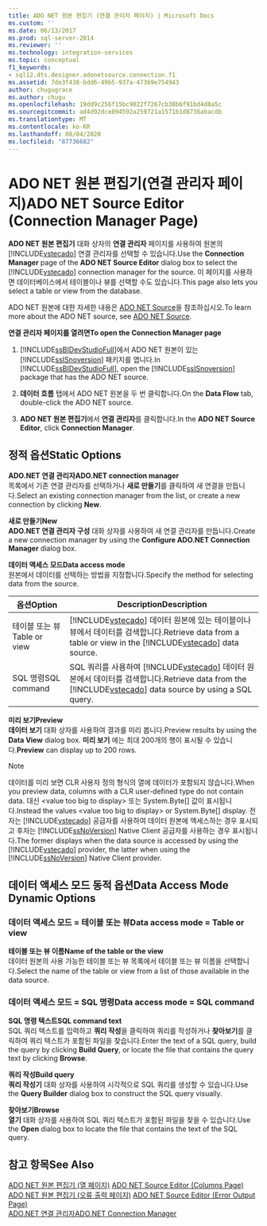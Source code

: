 ```yaml
---
title: ADO NET 원본 편집기 (연결 관리자 페이지) | Microsoft Docs
ms.custom: ''
ms.date: 06/13/2017
ms.prod: sql-server-2014
ms.reviewer: ''
ms.technology: integration-services
ms.topic: conceptual
f1_keywords:
- sql12.dts.designer.adonetsource.connection.f1
ms.assetid: 7de3f438-bdd6-49b5-937a-47369e754943
author: chugugrace
ms.author: chugu
ms.openlocfilehash: 19dd9c256f15bc9022f7267cb38b6f91bd4d8a5c
ms.sourcegitcommit: ad4d92dce894592a259721a1571b1d8736abacdb
ms.translationtype: MT
ms.contentlocale: ko-KR
ms.lasthandoff: 08/04/2020
ms.locfileid: "87736682"
---
```

# <a name="ado-net-source-editor-connection-manager-page"></a><span data-ttu-id="cc697-102">ADO NET 원본 편집기(연결 관리자 페이지)</span><span class="sxs-lookup"><span data-stu-id="cc697-102">ADO NET Source Editor (Connection Manager Page)</span></span>
  <span data-ttu-id="cc697-103">**ADO NET 원본 편집기** 대화 상자의 **연결 관리자** 페이지를 사용하여 원본의 [!INCLUDE[vstecado](../includes/vstecado-md.md)] 연결 관리자를 선택할 수 있습니다.</span><span class="sxs-lookup"><span data-stu-id="cc697-103">Use the **Connection Manager** page of the **ADO NET Source Editor** dialog box to select the [!INCLUDE[vstecado](../includes/vstecado-md.md)] connection manager for the source.</span></span> <span data-ttu-id="cc697-104">이 페이지를 사용하면 데이터베이스에서 테이블이나 뷰를 선택할 수도 있습니다.</span><span class="sxs-lookup"><span data-stu-id="cc697-104">This page also lets you select a table or view from the database.</span></span>  
  
 <span data-ttu-id="cc697-105">ADO NET 원본에 대한 자세한 내용은 [ADO NET Source](data-flow/ado-net-source.md)을 참조하십시오.</span><span class="sxs-lookup"><span data-stu-id="cc697-105">To learn more about the ADO NET source, see [ADO NET Source](data-flow/ado-net-source.md).</span></span>  
  
 <span data-ttu-id="cc697-106">**연결 관리자 페이지를 열려면**</span><span class="sxs-lookup"><span data-stu-id="cc697-106">**To open the Connection Manager page**</span></span>  
  
1.  <span data-ttu-id="cc697-107">[!INCLUDE[ssBIDevStudioFull](../includes/ssbidevstudiofull-md.md)]에서 ADO NET 원본이 있는 [!INCLUDE[ssISnoversion](../includes/ssisnoversion-md.md)] 패키지를 엽니다.</span><span class="sxs-lookup"><span data-stu-id="cc697-107">In [!INCLUDE[ssBIDevStudioFull](../includes/ssbidevstudiofull-md.md)], open the [!INCLUDE[ssISnoversion](../includes/ssisnoversion-md.md)] package that has the ADO NET source.</span></span>  
  
2.  <span data-ttu-id="cc697-108">**데이터 흐름** 탭에서 ADO NET 원본을 두 번 클릭합니다.</span><span class="sxs-lookup"><span data-stu-id="cc697-108">On the **Data Flow** tab, double-click the ADO NET source.</span></span>  
  
3.  <span data-ttu-id="cc697-109">**ADO NET 원본 편집기**에서 **연결 관리자**를 클릭합니다.</span><span class="sxs-lookup"><span data-stu-id="cc697-109">In the **ADO NET Source Editor**, click **Connection Manager**.</span></span>  
  
## <a name="static-options"></a><span data-ttu-id="cc697-110">정적 옵션</span><span class="sxs-lookup"><span data-stu-id="cc697-110">Static Options</span></span>  
 <span data-ttu-id="cc697-111">**ADO.NET 연결 관리자**</span><span class="sxs-lookup"><span data-stu-id="cc697-111">**ADO.NET connection manager**</span></span>  
 <span data-ttu-id="cc697-112">목록에서 기존 연결 관리자를 선택하거나 **새로 만들기**를 클릭하여 새 연결을 만듭니다.</span><span class="sxs-lookup"><span data-stu-id="cc697-112">Select an existing connection manager from the list, or create a new connection by clicking **New**.</span></span>  
  
 <span data-ttu-id="cc697-113">**새로 만들기**</span><span class="sxs-lookup"><span data-stu-id="cc697-113">**New**</span></span>  
 <span data-ttu-id="cc697-114">**ADO.NET 연결 관리자 구성** 대화 상자를 사용하여 새 연결 관리자를 만듭니다.</span><span class="sxs-lookup"><span data-stu-id="cc697-114">Create a new connection manager by using the **Configure ADO.NET Connection Manager** dialog box.</span></span>  
  
 <span data-ttu-id="cc697-115">**데이터 액세스 모드**</span><span class="sxs-lookup"><span data-stu-id="cc697-115">**Data access mode**</span></span>  
 <span data-ttu-id="cc697-116">원본에서 데이터를 선택하는 방법을 지정합니다.</span><span class="sxs-lookup"><span data-stu-id="cc697-116">Specify the method for selecting data from the source.</span></span>  
  
|<span data-ttu-id="cc697-117">옵션</span><span class="sxs-lookup"><span data-stu-id="cc697-117">Option</span></span>|<span data-ttu-id="cc697-118">Description</span><span class="sxs-lookup"><span data-stu-id="cc697-118">Description</span></span>|  
|------------|-----------------|  
|<span data-ttu-id="cc697-119">테이블 또는 뷰</span><span class="sxs-lookup"><span data-stu-id="cc697-119">Table or view</span></span>|<span data-ttu-id="cc697-120">[!INCLUDE[vstecado](../includes/vstecado-md.md)] 데이터 원본에 있는 테이블이나 뷰에서 데이터를 검색합니다.</span><span class="sxs-lookup"><span data-stu-id="cc697-120">Retrieve data from a table or view in the [!INCLUDE[vstecado](../includes/vstecado-md.md)] data source.</span></span>|  
|<span data-ttu-id="cc697-121">SQL 명령</span><span class="sxs-lookup"><span data-stu-id="cc697-121">SQL command</span></span>|<span data-ttu-id="cc697-122">SQL 쿼리를 사용하여 [!INCLUDE[vstecado](../includes/vstecado-md.md)] 데이터 원본에서 데이터를 검색합니다.</span><span class="sxs-lookup"><span data-stu-id="cc697-122">Retrieve data from the [!INCLUDE[vstecado](../includes/vstecado-md.md)] data source by using a SQL query.</span></span>|  
  
 <span data-ttu-id="cc697-123">**미리 보기**</span><span class="sxs-lookup"><span data-stu-id="cc697-123">**Preview**</span></span>  
 <span data-ttu-id="cc697-124">**데이터 보기** 대화 상자를 사용하여 결과를 미리 봅니다.</span><span class="sxs-lookup"><span data-stu-id="cc697-124">Preview results by using the **Data View** dialog box.</span></span> <span data-ttu-id="cc697-125">**미리 보기** 에는 최대 200개의 행이 표시될 수 있습니다.</span><span class="sxs-lookup"><span data-stu-id="cc697-125">**Preview** can display up to 200 rows.</span></span>  
  
> [!NOTE]  
>  <span data-ttu-id="cc697-126">데이터를 미리 보면 CLR 사용자 정의 형식의 열에 데이터가 포함되지 않습니다.</span><span class="sxs-lookup"><span data-stu-id="cc697-126">When you preview data, columns with a CLR user-defined type do not contain data.</span></span> <span data-ttu-id="cc697-127">대신 \<value too big to display> 또는 System.Byte[] 값이 표시됩니다.</span><span class="sxs-lookup"><span data-stu-id="cc697-127">Instead the values \<value too big to display> or System.Byte[] display.</span></span> <span data-ttu-id="cc697-128">전자는 [!INCLUDE[vstecado](../includes/vstecado-md.md)] 공급자를 사용하여 데이터 원본에 액세스하는 경우 표시되고 후자는 [!INCLUDE[ssNoVersion](../includes/ssnoversion-md.md)] Native Client 공급자를 사용하는 경우 표시됩니다.</span><span class="sxs-lookup"><span data-stu-id="cc697-128">The former displays when the data source is accessed by using the [!INCLUDE[vstecado](../includes/vstecado-md.md)] provider, the latter when using the [!INCLUDE[ssNoVersion](../includes/ssnoversion-md.md)] Native Client provider.</span></span>  
  
## <a name="data-access-mode-dynamic-options"></a><span data-ttu-id="cc697-129">데이터 액세스 모드 동적 옵션</span><span class="sxs-lookup"><span data-stu-id="cc697-129">Data Access Mode Dynamic Options</span></span>  
  
### <a name="data-access-mode--table-or-view"></a><span data-ttu-id="cc697-130">데이터 액세스 모드 = 테이블 또는 뷰</span><span class="sxs-lookup"><span data-stu-id="cc697-130">Data access mode = Table or view</span></span>  
 <span data-ttu-id="cc697-131">**테이블 또는 뷰 이름**</span><span class="sxs-lookup"><span data-stu-id="cc697-131">**Name of the table or the view**</span></span>  
 <span data-ttu-id="cc697-132">데이터 원본의 사용 가능한 테이블 또는 뷰 목록에서 테이블 또는 뷰 이름을 선택합니다.</span><span class="sxs-lookup"><span data-stu-id="cc697-132">Select the name of the table or view from a list of those available in the data source.</span></span>  
  
### <a name="data-access-mode--sql-command"></a><span data-ttu-id="cc697-133">데이터 액세스 모드 = SQL 명령</span><span class="sxs-lookup"><span data-stu-id="cc697-133">Data access mode = SQL command</span></span>  
 <span data-ttu-id="cc697-134">**SQL 명령 텍스트**</span><span class="sxs-lookup"><span data-stu-id="cc697-134">**SQL command text**</span></span>  
 <span data-ttu-id="cc697-135">SQL 쿼리 텍스트를 입력하고 **쿼리 작성**을 클릭하여 쿼리를 작성하거나 **찾아보기**를 클릭하여 쿼리 텍스트가 포함된 파일을 찾습니다.</span><span class="sxs-lookup"><span data-stu-id="cc697-135">Enter the text of a SQL query, build the query by clicking **Build Query**, or locate the file that contains the query text by clicking **Browse**.</span></span>  
  
 <span data-ttu-id="cc697-136">**쿼리 작성**</span><span class="sxs-lookup"><span data-stu-id="cc697-136">**Build query**</span></span>  
 <span data-ttu-id="cc697-137">**쿼리 작성기** 대화 상자를 사용하여 시각적으로 SQL 쿼리를 생성할 수 있습니다.</span><span class="sxs-lookup"><span data-stu-id="cc697-137">Use the **Query Builder** dialog box to construct the SQL query visually.</span></span>  
  
 <span data-ttu-id="cc697-138">**찾아보기**</span><span class="sxs-lookup"><span data-stu-id="cc697-138">**Browse**</span></span>  
 <span data-ttu-id="cc697-139">**열기** 대화 상자를 사용하여 SQL 쿼리 텍스트가 포함된 파일을 찾을 수 있습니다.</span><span class="sxs-lookup"><span data-stu-id="cc697-139">Use the **Open** dialog box to locate the file that contains the text of the SQL query.</span></span>  
  
## <a name="see-also"></a><span data-ttu-id="cc697-140">참고 항목</span><span class="sxs-lookup"><span data-stu-id="cc697-140">See Also</span></span>  
 <span data-ttu-id="cc697-141">[ADO NET 원본 편집기 &#40;열 페이지&#41;](../../2014/integration-services/ado-net-source-editor-columns-page.md) </span><span class="sxs-lookup"><span data-stu-id="cc697-141">[ADO NET Source Editor &#40;Columns Page&#41;](../../2014/integration-services/ado-net-source-editor-columns-page.md) </span></span>  
 <span data-ttu-id="cc697-142">[ADO NET 원본 편집기 &#40;오류 출력 페이지&#41;](../../2014/integration-services/ado-net-source-editor-error-output-page.md) </span><span class="sxs-lookup"><span data-stu-id="cc697-142">[ADO NET Source Editor &#40;Error Output Page&#41;](../../2014/integration-services/ado-net-source-editor-error-output-page.md) </span></span>  
 [<span data-ttu-id="cc697-143">ADO.NET 연결 관리자</span><span class="sxs-lookup"><span data-stu-id="cc697-143">ADO.NET Connection Manager</span></span>](connection-manager/ado-net-connection-manager.md)  
  
  
